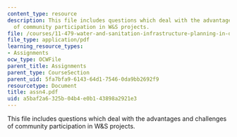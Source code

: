 ```yaml
---
content_type: resource
description: This file includes questions which deal with the advantages and challenges
  of community participation in W&S projects.
file: /courses/11-479-water-and-sanitation-infrastructure-planning-in-developing-countries-spring-2005/a5baf2a6325b04b4e0b143898a2921e3_assn4.pdf
file_type: application/pdf
learning_resource_types:
- Assignments
ocw_type: OCWFile
parent_title: Assignments
parent_type: CourseSection
parent_uid: 5fa7bfa9-6143-64d1-7546-0da9bb2692f9
resourcetype: Document
title: assn4.pdf
uid: a5baf2a6-325b-04b4-e0b1-43898a2921e3
---
```

This file includes questions which deal with the advantages and challenges of community participation in W&S projects.

